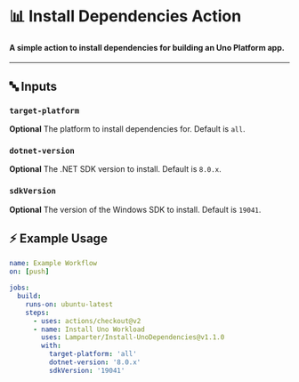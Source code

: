 # 📊 Install Dependencies Action

#### A simple action to install dependencies for building an Uno Platform app.

---

## 🔤 Inputs

### `target-platform`

**Optional** The platform to install dependencies for. Default is `all`.

### `dotnet-version`

**Optional** The .NET SDK version to install. Default is `8.0.x`.

### `sdkVersion`

**Optional** The version of the Windows SDK to install. Default is `19041`.

## ⚡  Example Usage

```yaml
name: Example Workflow
on: [push]

jobs:
  build:
    runs-on: ubuntu-latest
    steps:
      - uses: actions/checkout@v2
      - name: Install Uno Workload
        uses: Lamparter/Install-UnoDependencies@v1.1.0
        with:
          target-platform: 'all'
          dotnet-version: '8.0.x'
          sdkVersion: '19041'
```
